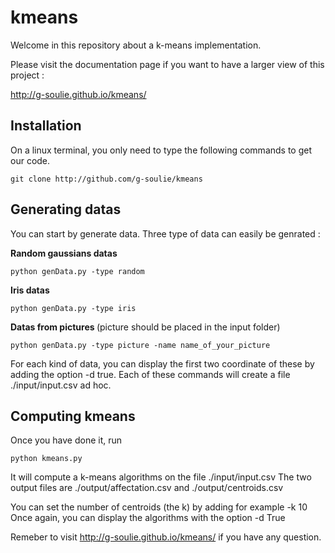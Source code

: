 # kmeans

Welcome in this repository about a k-means implementation. 

Please visit the documentation page if you want to have a larger view of this project :

http://g-soulie.github.io/kmeans/

Installation
-----------------

On a linux terminal, you only need to type the following commands to get our code.

    git clone http://github.com/g-soulie/kmeans


Generating datas
-----------------------------
You can start by generate data. Three type of data can easily be genrated :

<b>Random gaussians datas</b>

    python genData.py -type random
  
<b>Iris datas </b>

    python genData.py -type iris
  
<b>Datas from pictures </b> (picture should be placed in the input folder)

    python genData.py -type picture -name name_of_your_picture
    
For each kind of data, you can display the first two coordinate of these by adding the option -d true.
Each of these commands will create a file ./input/input.csv ad hoc.

Computing kmeans
----------------------------
Once you have done it, run

    python kmeans.py

It will compute a k-means algorithms on the file ./input/input.csv
The two output files are ./output/affectation.csv and ./output/centroids.csv

You can set the number of centroids (the k) by adding for example -k 10
Once again, you can display the algorithms with the option -d True

Remeber to visit http://g-soulie.github.io/kmeans/ if you have any question.
